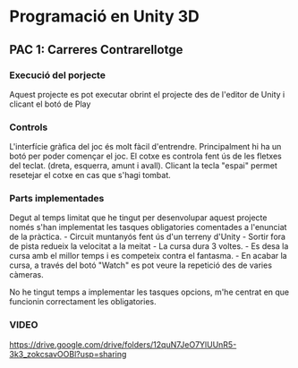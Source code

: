 # Programació en Unity 3D

## PAC 1: Carreres Contrarellotge

### Execució del porjecte

Aquest projecte es pot executar obrint el projecte des de l'editor de Unity i clicant el botó de Play

### Controls

L'interfície gràfica del joc és molt fàcil d'entrendre. Principalment hi ha un botó per poder començar el joc.
El cotxe es controla fent ús de les fletxes del teclat. (dreta, esquerra, amunt i avall). 
Clicant la tecla "espai" permet resetejar el cotxe en cas que s'hagi tombat.

### Parts implementades

Degut al temps limitat que he tingut per desenvolupar aquest projecte només s'han implementat les tasques obligatories comentades a l'enunciat de la pràctica.
    - Circuit muntanyós fent ús d'un terreny d'Unity
    - Sortir fora de pista redueix la velocitat a la meitat
    - La cursa dura 3 voltes.
    - Es desa la cursa amb el millor temps i es competeix contra el fantasma.
    - En acabar la cursa, a través del botó "Watch" es pot veure la repetició des de varies càmeras.

No he tingut temps a implementar les tasques opcions, m'he centrat en que funcionin correctament les obligatories.


### VIDEO

https://drive.google.com/drive/folders/12quN7JeO7YlUUnR5-3k3_zokcsavOOBl?usp=sharing

